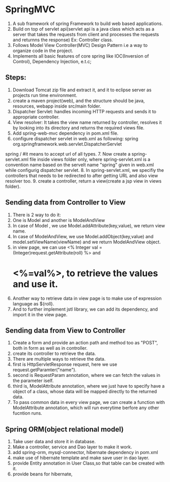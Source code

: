 # SpringMVC
1. A sub framework of spring Framework to build web based applications. 
2. Build on top of servlet api(servlet api is a java class which acts as a server that takes the requests from client and processes the requests and returnns the response) Ex: Controller class.
3. Follows Model View Controller(MVC) Design Pattern i.e a way to organize code in the project.
4. Implements all basic features of core spring like IOC(Inversion of Control), Dependency Injection, e.t.c;

## Steps:
1. Download Tomcat zip file and extract it, and it to eclipse server as projects run time environment.
2. create a maven project(web), and the structure should be java, resources, webapp inside src/main folder.
3. Dispatcher Servlet: handles incoming HTTP requests and sends it to appropriate controller.
4. View resolver: It takes the view name returned by controller, resolves it by looking into its directory and returns the required views file.
5. Add spring-web-mvc dependency in pom.xml file.
6. configure dispatcher servlet in web.xml as following:
   <servlet>
  	<servlet-name>spring</servlet-name>
  	<servlet-class>org.springframework.web.servlet.DispatcherServlet</servlet-class>
  </servlet>
  
  <servlet-mapping>
  	<servlet-name>spring</servlet-name>
  	<url-pattern>/</url-pattern>
  </servlet-mapping>
#it means to accept url of all types.
7. Now create a spring-servlet.xml file inside views folder only, where spring-servlet.xml is a convention name based on the servelt name "spring" given in web.xml while configurig dispatcher servlet.
8. In spring-servlet.xml, we specifiy the controllers that needs to be redirected to after getting URL and also view resolver too.
9. create a controller, return a view(create a jsp view in views folder).

## Sending data from Controller to View
1. There is 2 way to do it:
2. One is Model and another is ModelAndView
3. In case of Model , we use Model.addAttribute(key,value), we return view name.
4. In case of ModelAndView, we use Model.addObject(key,value) and model.setViewName(viewName) and we return ModelAndView object.
5. in view page, we can use <% Integer val = (Integer)request.getAttribute(roll) %> and <h1><%=val%>, to retrieve the values and use it.
6. Another way to retrieve data in view page is to make use of expression language as ${roll}.
7. And to further implement jstl library, we can add its dependency, and import it in the view page.

## Sending data from View to Controller
1. Create a form and provide an action path and method too as "POST", both in form as well as in controller.
2. create its controller to retrieve the data.
3. There are multiple ways to retrieve the data.
4. first is HttpServletResponse request, here we use request.getParamter("name").
5. second is RequestParam annotation, where we can fetch the values in the parameter iself.
6. third is, ModelAttribute annotation, where we just have to specify have a object of a class, whose data will be mapped directly to the returned data.
7. To pass common data in every view page, we can create a function with ModelAttribute annotation, which will run everytime berfore any other fucntion runs.

## Spring ORM(object relational model)
1. Take user data and store it in database.
2. Make a controller, service and Dao layer to make it work.
3. add spring-orm, mysql-connector, hibernate dependency in pom.xml
4. make use of hibernate template and make save user in dao layer.
5. provide Entity annotation in User Class,so that table can be created with it.
6. provide beans for hibernate, 
